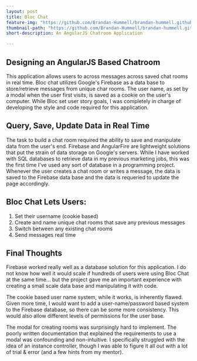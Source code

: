 ```yaml
---
layout: post
title: Bloc Chat
feature-img: "https://github.com/Brandan-Hummell/brandan-hummell.github.io.git/img/bloc_chat_feature.png"
thumbnail-path: "https://github.com/Brandan-Hummell/brandan-hummell.github.io.git/img/bloc_chat_thumbnail.png"
short-description: An AngularJS Chatroom Application

---
```

## Designing an AngularJS Based Chatroom

This application allows users to across messages across saved chat rooms in real time. Bloc chat utilizes Google's Firebase as a data base to store/retrieve messages from unique char rooms. The user name, as set by a modal when the user first visits, is saved as a cookie on the user's computer. While Bloc set user story goals, I was completely in charge of developing the style and code required for this application.


## Query, Save, Update Data in Real Time

The task to build a chat room required the ability to save and manipulate data from the user's end. Firebase and AngularFire are lightweight solutions that put the strain of data storage on Google's servers. While I have worked with SQL databases to retrieve data in my previous marketing jobs, this was the first time I've used any sort of database in a programming project. Whenever the user creates a chat room or writes a message, the data is saved to the Firebase data base and the data is requeried to update the page accordingly. 


## Bloc Chat Lets Users:

1. Set their username (cookie based)
2. Create and name unique chat rooms that save any previous messages
3. Switch between any existing chat rooms
4. Send messages real time


## Final Thoughts

Firebase worked really well as a database solution for this application. I do not know how well it would scale if hundreds of users were using Bloc Chat at the same time... but the project gave me an important experience with creating a small scale data base and manipulating it with code.

The cookie based user name system, while it works, is inherently flawed. Given more time, I would want to add a user-name/password based system to the Firebase database, so there can be some more consistency. This would also allow different levels of permissions for the user base. 

The modal for creating rooms was surprisingly hard to implement. The poorly written documentation that explained the requirements to use a modal was confounding and non-intuitive. I specifically struggled with the idea of an instance controller, though I was able to figure it all out with a lot of trial & error (and a few hints from my mentor).

